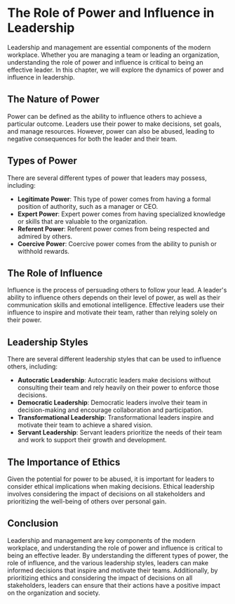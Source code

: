 The Role of Power and Influence in Leadership
===================================================================================

Leadership and management are essential components of the modern workplace. Whether you are managing a team or leading an organization, understanding the role of power and influence is critical to being an effective leader. In this chapter, we will explore the dynamics of power and influence in leadership.

The Nature of Power
-------------------

Power can be defined as the ability to influence others to achieve a particular outcome. Leaders use their power to make decisions, set goals, and manage resources. However, power can also be abused, leading to negative consequences for both the leader and their team.

Types of Power
--------------

There are several different types of power that leaders may possess, including:

* **Legitimate Power**: This type of power comes from having a formal position of authority, such as a manager or CEO.
* **Expert Power**: Expert power comes from having specialized knowledge or skills that are valuable to the organization.
* **Referent Power**: Referent power comes from being respected and admired by others.
* **Coercive Power**: Coercive power comes from the ability to punish or withhold rewards.

The Role of Influence
---------------------

Influence is the process of persuading others to follow your lead. A leader's ability to influence others depends on their level of power, as well as their communication skills and emotional intelligence. Effective leaders use their influence to inspire and motivate their team, rather than relying solely on their power.

Leadership Styles
-----------------

There are several different leadership styles that can be used to influence others, including:

* **Autocratic Leadership**: Autocratic leaders make decisions without consulting their team and rely heavily on their power to enforce those decisions.
* **Democratic Leadership**: Democratic leaders involve their team in decision-making and encourage collaboration and participation.
* **Transformational Leadership**: Transformational leaders inspire and motivate their team to achieve a shared vision.
* **Servant Leadership**: Servant leaders prioritize the needs of their team and work to support their growth and development.

The Importance of Ethics
------------------------

Given the potential for power to be abused, it is important for leaders to consider ethical implications when making decisions. Ethical leadership involves considering the impact of decisions on all stakeholders and prioritizing the well-being of others over personal gain.

Conclusion
----------

Leadership and management are key components of the modern workplace, and understanding the role of power and influence is critical to being an effective leader. By understanding the different types of power, the role of influence, and the various leadership styles, leaders can make informed decisions that inspire and motivate their teams. Additionally, by prioritizing ethics and considering the impact of decisions on all stakeholders, leaders can ensure that their actions have a positive impact on the organization and society.
